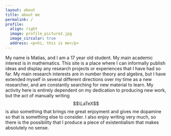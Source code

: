 ```yaml
---
layout: about 
title: about me
permalink: /
profile:
  align: right
  image: profile_picture2.jpg
  image_circular: true
  address: <p>hi, this is me</p>
---
```


My name is Matias, and I am a 17 year old student. My main academic interest is in mathematics. This site is a place where I can informally publish ideas and display any research projects or experiences that I have had so far. My main research interests are in number theory and algebra, but I have extended myself in several different directions over my time as a new researcher, and am constantly searching for new material to learn. My activity here is entirely dependent on my dedication to producing new work, but the act of manually writing $$\LaTeX$$ is also something that brings me great enjoyment and gives me dopamine so that is something else to consider. I also enjoy writing very much, so there is the possibility that I produce a piece of existentialism that makes absolutely no sense. 
